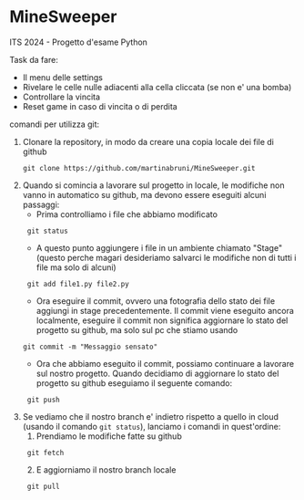 # MineSweeper
ITS 2024 - Progetto d'esame Python

Task da fare:
- Il menu delle settings
- Rivelare le celle nulle adiacenti alla cella cliccata (se non e' una bomba)
- Controllare la vincita
- Reset game in caso di vincita o di perdita


comandi per utilizza git:
1) Clonare la repository, in modo da creare una copia locale dei file di github
    ```commandline
    git clone https://github.com/martinabruni/MineSweeper.git
    ```
2) Quando si comincia a lavorare sul progetto in locale, le modifiche non vanno in automatico su github, ma devono essere eseguiti alcuni passaggi:
   * Prima controlliamo i file che abbiamo modificato
   ```commandline
    git status
    ```
   * A questo punto aggiungere i file in un ambiente chiamato "Stage" (questo perche magari desideriamo salvarci le modifiche non di tutti i file ma solo di alcuni)
   ```commandline
    git add file1.py file2.py
    ```
   * Ora eseguire il commit, ovvero una fotografia dello stato dei file aggiungi in stage precedentemente. Il commit viene eseguito ancora localmente, eseguire il commit non significa aggiornare lo stato del progetto su github, ma solo sul pc che stiamo usando
    ```commandline
    git commit -m "Messaggio sensato"
    ```
   * Ora che abbiamo eseguito il commit, possiamo continuare a lavorare sul nostro progetto. Quando decidiamo di aggiornare lo stato del progetto su github eseguiamo il seguente comando:
   ```commandline
    git push
    ```
3) Se vediamo che il nostro branch e' indietro rispetto a quello in cloud (usando il comando ```git status```), lanciamo i comandi in quest'ordine:
   1) Prendiamo le modifiche fatte su github   
   ```commandline
    git fetch
    ```
   2) E aggiorniamo il nostro branch locale
   ```commandline
    git pull
    ```